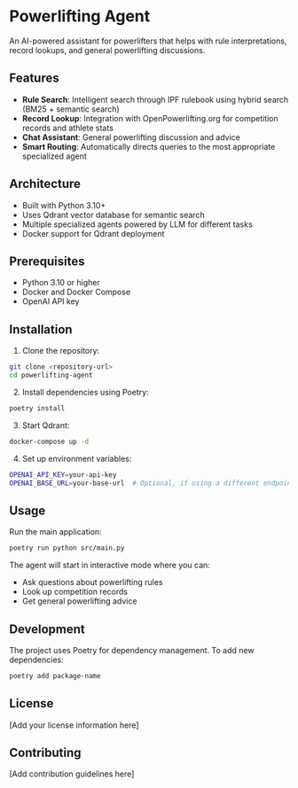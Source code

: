 # Powerlifting Agent

An AI-powered assistant for powerlifters that helps with rule interpretations, record lookups, and general powerlifting discussions.

## Features

- **Rule Search**: Intelligent search through IPF rulebook using hybrid search (BM25 + semantic search)
- **Record Lookup**: Integration with OpenPowerlifting.org for competition records and athlete stats
- **Chat Assistant**: General powerlifting discussion and advice
- **Smart Routing**: Automatically directs queries to the most appropriate specialized agent

## Architecture

- Built with Python 3.10+
- Uses Qdrant vector database for semantic search
- Multiple specialized agents powered by LLM for different tasks
- Docker support for Qdrant deployment

## Prerequisites

- Python 3.10 or higher
- Docker and Docker Compose
- OpenAI API key

## Installation

1. Clone the repository:
```bash
git clone <repository-url>
cd powerlifting-agent
```

2. Install dependencies using Poetry:
```bash
poetry install
```

3. Start Qdrant:
```bash
docker-compose up -d
```

4. Set up environment variables:
```bash
OPENAI_API_KEY=your-api-key
OPENAI_BASE_URL=your-base-url  # Optional, if using a different endpoint
```

## Usage

Run the main application:
```bash
poetry run python src/main.py
```

The agent will start in interactive mode where you can:
- Ask questions about powerlifting rules
- Look up competition records
- Get general powerlifting advice

## Development

The project uses Poetry for dependency management. To add new dependencies:
```bash
poetry add package-name
```

## License

[Add your license information here]

## Contributing

[Add contribution guidelines here]
